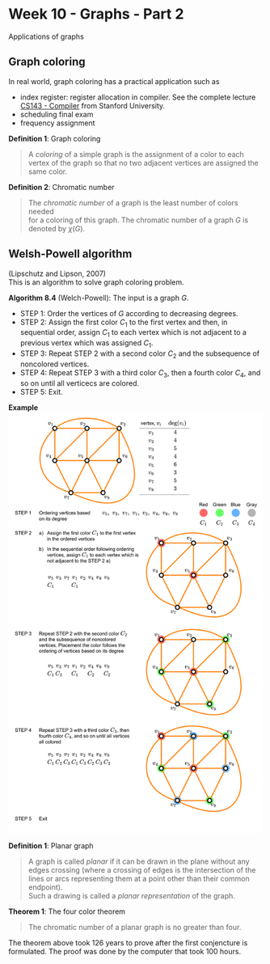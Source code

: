 # Week 10 - Graphs - Part 2

Applications of graphs

## Graph coloring

In real world, graph coloring has a practical application
such as 
- index register: register allocation in compiler. 
See the complete lecture [CS143 - Compiler](https://web.stanford.edu/class/cs143/) from Stanford University.
- scheduling final exam
- frequency assignment


**Definition 1**: Graph  coloring  
> A _coloring_ of a simple graph is the assignment of a color to each 
> vertex of the graph so that no two adjacent vertices are assigned the 
> same color.

**Definition 2**: Chromatic number
> The _chromatic number_ of a graph is the least number of colors needed  
> for a coloring of this graph. The chromatic number of a graph $G$ is 
> denoted by $\chi(G)$.

## Welsh-Powell algorithm
(Lipschutz and Lipson, 2007)   
This is an algorithm to solve graph coloring problem.  

**Algorithm 8.4** (Welch-Powell): 
The input is a graph $G$.     
- STEP 1: Order the vertices of $G$ according to decreasing degrees.
- STEP 2: Assign the first color $C_1$ to the first vertex and then,
  in sequential order, assign $C_1$ to each vertex which is not adjacent
  to a previous vertex which was assigned $C_1$.
- STEP 3: Repeat STEP 2 with a second color $C_2$ and the subsequence of 
  noncolored vertices.
- STEP 4: Repeat STEP 3 with a third color $C_3$, then a fourth color 
  $C_4$, and so on until all verticecs are colored.
- STEP 5: Exit.

**Example** 
<img src="./figures/graphs-welch-powell-algo.drawio.png" width=1000>

**Definition 1**: Planar graph   
> A graph is called _planar_ if it can be drawn in the plane
> without any edges crossing (where a crossing of edges is the
> intersection of the lines or arcs representing them at a point
> other than their common endpoint).    
> Such a drawing is called a _planar representation_ of the graph.

**Theorem 1**: The four color theorem   
> The chromatic number of a planar graph is no greater than four.  

The theorem above took 126 years to prove after the first conjencture is
formulated. The proof was done by the computer that took 100 hours.
